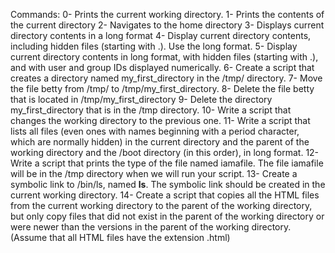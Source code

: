 Commands:
0- Prints the current working directory.
1- Prints the contents of the current directory
2- Navigates to the home directory
3- Displays current directory contents in a long format
4- Display current directory contents, including hidden files (starting with .). Use the long format.
5- Display current directory contents in long format, with hidden files (starting with .), and with user and group IDs displayed numerically.
6- Create a script that creates a directory named my_first_directory in the /tmp/ directory.
7- Move the file betty from /tmp/ to /tmp/my_first_directory.
8- Delete the file betty that is located in /tmp/my_first_directory
9- Delete the directory my_first_directory that is in the /tmp directory.
10- Write a script that changes the working directory to the previous one.
11- Write a script that lists all files (even ones with names beginning with a period character, which are normally hidden) in the current directory and the parent of the working directory and the /boot directory (in this order), in long format.
12- Write a script that prints the type of the file named iamafile. The file iamafile will be in the /tmp directory when we will run your script.
13- Create a symbolic link to /bin/ls, named __ls__. The symbolic link should be created in the current working directory.
14- Create a script that copies all the HTML files from the current working directory to the parent of the working directory, but only copy files that did not exist in the parent of the working directory or were newer than the versions in the parent of the working directory. (Assume that all HTML files have the extension .html)
